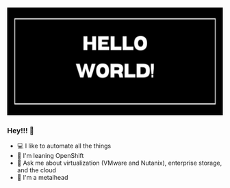 ![](https://github.com/stephenlinker/stephenlinker/blob/main/HelloWORLD.png)
### Hey!!! 👋
- :computer: I like to automate all the things
- :thinking: I'm leaning OpenShift
-  💬 Ask me about virtualization (VMware and Nutanix), enterprise storage, and the cloud
- :metal: I'm a metalhead

<!--
**stephenlinker/stephenlinker** is a ✨ _special_ ✨ repository because its `README.md` (this file) appears on your GitHub profile.

Here are some ideas to get you started:

- 🔭 I’m currently working on ...
- 🌱 I’m currently learning ...
- 👯 I’m looking to collaborate on ...
- 🤔 I’m looking for help with ...
- 💬 Ask me about ...
- 📫 How to reach me: ...
- 😄 Pronouns: ...
- ⚡ Fun fact: ...
-->
